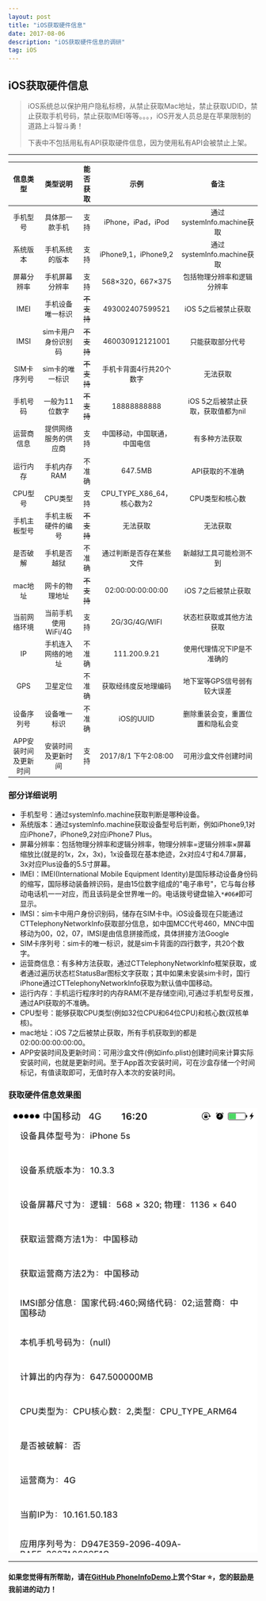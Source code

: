 ```yaml
---
layout: post
title: "iOS获取硬件信息"
date: 2017-08-06 
description: "iOS获取硬件信息的调研"
tag: iOS 
---  
```



## iOS获取硬件信息

> iOS系统总以保护用户隐私标榜，从禁止获取Mac地址，禁止获取UDID，禁止获取手机号码，禁止获取IMEI等等。。。，iOS开发人员总是在苹果限制的道路上斗智斗勇！
> 
> 下表中不包括用私有API获取硬件信息，因为使用私有API会被禁止上架。
> 

-----------------------

|信息类型|类型说明|能否获取|示例|备注|
|:---:|:---:|:---:|:---:|:---:|
|手机型号|具体那一款手机|支持|iPhone，iPad，iPod|通过systemInfo.machine获取|
|系统版本|手机系统的版本|支持|iPhone9,1，iPhone9,2|通过systemInfo.machine获取|
|屏幕分辨率|手机屏幕分辨率|支持|568×320，667×375|包括物理分辨率和逻辑分辨率|
|IMEI|手机设备唯一标识|~~不支持~~|493002407599521|iOS 5之后被禁止获取|
|IMSI|sim卡用户身份识别码|~~不支持~~|460030912121001|只能获取部分代号|
|SIM卡序列号|sim卡的唯一标识|~~不支持~~|手机卡背面4行共20个数字|无法获取|
|手机号码|一般为11位数字|~~不支持~~|18888888888|iOS 5之后被禁止获取，获取值都为nil|
|运营商信息|提供网络服务的供应商|支持|中国移动，中国联通，中国电信|有多种方法获取|
|运行内存|手机内存RAM|不准确|647.5MB|API获取的不准确|
|CPU型号|CPU类型|支持|CPU_TYPE_X86_64，核心数为2|CPU类型和核心数|
|手机主板型号|手机主板硬件的编号|~~不支持~~|无法获取|无法获取|
|是否破解|手机是否越狱|不准确|通过判断是否存在某些文件|新越狱工具可能检测不到|
|mac地址|网卡的物理地址|~~不支持~~|02:00:00:00:00:00|iOS 7之后被禁止获取|
|当前网络环境|当前手机使用WiFi/4G|支持|2G/3G/4G/WIFI|状态栏获取或其他方法获取|
|IP|手机连入网络的地址|不准确|111.200.9.21|使用代理情况下IP是不准确的|
|GPS|卫星定位|不准确|获取经纬度反地理编码|地下室等GPS信号弱有较大误差|
|设备序列号|设备唯一标识|不准确|iOS的UUID|删除重装会变，重置位置和隐私会变|
|APP安装时间及更新时间|安装时间及更新时间|支持|2017/8/1 下午2:08:00|可用沙盒文件创建时间|

### 部分详细说明

* 手机型号：通过systemInfo.machine获取判断是哪种设备。
* 系统版本：通过systemInfo.machine获取设备型号后判断，例如iPhone9,1对应iPhone7，iPhone9,2对应iPhone7 Plus。
* 屏幕分辨率：包括物理分辨率和逻辑分辨率，物理分辨率=逻辑分辨率×屏幕缩放比(就是的1x，2x，3x)，1x设备现在基本绝迹，2x对应4寸和4.7屏幕，3x对应Plus设备的5.5寸屏幕。
* IMEI：IMEI(International Mobile Equipment Identity)是国际移动设备身份码的缩写，国际移动装备辨识码，是由15位数字组成的"电子串号"，它与每台移动电话机一一对应，而且该码是全世界唯一的。电话拨号键盘输入`*#06#`即可显示。
* IMSI：sim卡中用户身份识别码，储存在SIM卡中。iOS设备现在只能通过CTTelephonyNetworkInfo获取部分信息，如中国MCC代号460，MNC中国移动为00，02，07，IMSI是由信息拼接而成，具体拼接方法Google
* SIM卡序列号：sim卡的唯一标识，就是sim卡背面的四行数字，共20个数字。
* 运营商信息：有多种方法获取，通过CTTelephonyNetworkInfo框架获取，或者通过遍历状态栏StatusBar图标文字获取；其中如果未安装sim卡时，国行iPhone通过CTTelephonyNetworkInfo获取为默认值中国移动。 
* 运行内存：手机运行程序时的内存RAM(不是存储空间),可通过手机型号反推，通过API获取的不准确。
* CPU型号：能够获取CPU类型(例如32位CPU和64位CPU)和核心数(双核单核)。
* mac地址：iOS 7之后被禁止获取，所有手机获取到的都是02:00:00:00:00:00。
* APP安装时间及更新时间：可用沙盒文件(例如info.plist)创建时间来计算实际安装时间，也就是更新时间。至于App首次安装时间，可在沙盒存储一个时间标记，有值读取即可，无值时存入本次的安装时间。

### 获取硬件信息效果图

![硬件信息截图](https://raw.githubusercontent.com/muzipiao/GitHubImages/master/keychainImages/phoneInfo.PNG)

---------------------------------

#### 如果您觉得有所帮助，请在[GitHub PhoneInfoDemo](https://github.com/muzipiao/PhoneInfoDemo)上赏个Star ⭐️，您的鼓励是我前进的动力！
